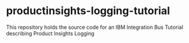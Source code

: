 # productinsights-logging-tutorial
This repository holds the source code for an IBM Integration Bus Tutorial describing Product Insights Logging
